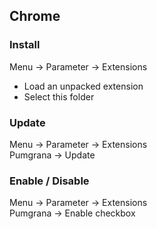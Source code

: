 ## Chrome

### Install
Menu -> Parameter -> Extensions  
- Load an unpacked extension  
- Select this folder  

### Update
Menu -> Parameter -> Extensions  
Pumgrana -> Update  

### Enable / Disable
Menu -> Parameter -> Extensions  
Pumgrana -> Enable checkbox  
